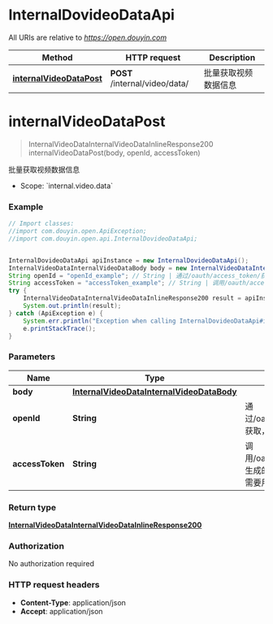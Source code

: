 # InternalDovideoDataApi

All URIs are relative to *https://open.douyin.com*

Method | HTTP request | Description
------------- | ------------- | -------------
[**internalVideoDataPost**](InternalDovideoDataApi.md#internalVideoDataPost) | **POST** /internal/video/data/ | 批量获取视频数据信息

<a name="internalVideoDataPost"></a>
# **internalVideoDataPost**
> InternalVideoDataInternalVideoDataInlineResponse200 internalVideoDataPost(body, openId, accessToken)

批量获取视频数据信息

* Scope: &#x60;internal.video.data&#x60; 

### Example
```java
// Import classes:
//import com.douyin.open.ApiException;
//import com.douyin.open.api.InternalDovideoDataApi;


InternalDovideoDataApi apiInstance = new InternalDovideoDataApi();
InternalVideoDataInternalVideoDataBody body = new InternalVideoDataInternalVideoDataBody(); // InternalVideoDataInternalVideoDataBody | 
String openId = "openId_example"; // String | 通过/oauth/access_token/获取，用户唯一标志
String accessToken = "accessToken_example"; // String | 调用/oauth/access_token/生成的token，此token需要用户授权。
try {
    InternalVideoDataInternalVideoDataInlineResponse200 result = apiInstance.internalVideoDataPost(body, openId, accessToken);
    System.out.println(result);
} catch (ApiException e) {
    System.err.println("Exception when calling InternalDovideoDataApi#internalVideoDataPost");
    e.printStackTrace();
}
```

### Parameters

Name | Type | Description  | Notes
------------- | ------------- | ------------- | -------------
 **body** | [**InternalVideoDataInternalVideoDataBody**](InternalVideoDataInternalVideoDataBody.md)|  |
 **openId** | **String**| 通过/oauth/access_token/获取，用户唯一标志 |
 **accessToken** | **String**| 调用/oauth/access_token/生成的token，此token需要用户授权。 |

### Return type

[**InternalVideoDataInternalVideoDataInlineResponse200**](InternalVideoDataInternalVideoDataInlineResponse200.md)

### Authorization

No authorization required

### HTTP request headers

 - **Content-Type**: application/json
 - **Accept**: application/json

